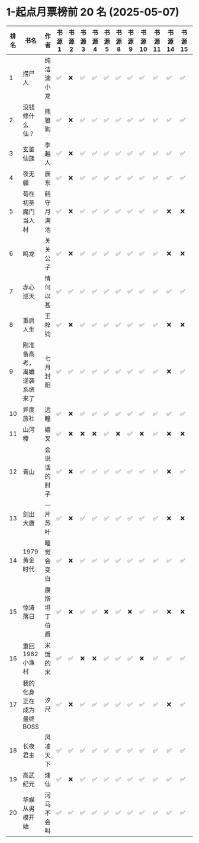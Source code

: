 # 1-起点月票榜前 20 名 (2025-05-07)

| 排名 | 书名             | 作者     | 书源 1 | 书源 2 | 书源 3 | 书源 4 | 书源 5 | 书源 8 | 书源 9 | 书源 10 | 书源 11 | 书源 14 | 书源 15 | 书源 17 | 书源 18 | 书源 19 | 书源 20 | 起点链接                                   |
|----|----------------|--------|------|------|------|------|------|------|------|-------|-------|-------|-------|-------|-------|-------|-------|----------------------------------------|
| 1  | 捞尸人            | 纯洁滴小龙  | ✅    | ❌    | ✅    | ✅    | ✅    | ✅    | ✅    | ✅     | ✅     | ✅     | ✅     | ✅     | ✅     | ✅     | ✅     | http://www.qidian.com/book/1041637443/ |
| 2  | 没钱修什么仙？        | 熊狼狗    | ✅    | ❌    | ✅    | ✅    | ✅    | ✅    | ✅    | ✅     | ✅     | ✅     | ✅     | ✅     | ✅     | ✅     | ✅     | http://www.qidian.com/book/1042256511/ |
| 3  | 玄鉴仙族           | 季越人    | ✅    | ❌    | ✅    | ✅    | ✅    | ✅    | ✅    | ✅     | ✅     | ✅     | ✅     | ✅     | ✅     | ✅     | ✅     | http://www.qidian.com/book/1035420986/ |
| 4  | 夜无疆            | 辰东     | ✅    | ❌    | ✅    | ✅    | ✅    | ✅    | ✅    | ✅     | ✅     | ✅     | ✅     | ✅     | ✅     | ✅     | ✅     | http://www.qidian.com/book/1040765595/ |
| 5  | 苟在初圣魔门当人材      | 鹤守月满池  | ✅    | ❌    | ✅    | ✅    | ✅    | ✅    | ✅    | ✅     | ✅     | ❌     | ❌     | ❌     | ✅     | ✅     | ✅     | http://www.qidian.com/book/1043182343/ |
| 6  | 鸣龙             | 关关公子   | ✅    | ❌    | ✅    | ✅    | ✅    | ✅    | ✅    | ✅     | ✅     | ❌     | ❌     | ✅     | ✅     | ✅     | ✅     | http://www.qidian.com/book/1039457453/ |
| 7  | 赤心巡天           | 情何以甚   | ✅    | ✅    | ✅    | ✅    | ✅    | ✅    | ✅    | ✅     | ✅     | ✅     | ✅     | ✅     | ✅     | ✅     | ✅     | http://www.qidian.com/book/1016530091/ |
| 8  | 重启人生           | 王梓钧    | ✅    | ❌    | ✅    | ✅    | ✅    | ✅    | ✅    | ✅     | ✅     | ❌     | ❌     | ✅     | ✅     | ✅     | ✅     | http://www.qidian.com/book/1043695973/ |
| 9  | 刚准备高考，离婚逆袭系统来了 | 七月封阳   | ✅    | ✅    | ✅    | ✅    | ✅    | ✅    | ✅    | ✅     | ✅     | ❌     | ✅     | ✅     | ✅     | ✅     | ✅     | http://www.qidian.com/book/1040790581/ |
| 10 | 异度旅社           | 远瞳     | ✅    | ❌    | ✅    | ✅    | ✅    | ✅    | ✅    | ✅     | ✅     | ✅     | ✅     | ✅     | ✅     | ✅     | ✅     | http://www.qidian.com/book/1041604040/ |
| 11 | 山河稷            | 姬叉     | ✅    | ❌    | ❌    | ❌    | ✅    | ❌    | ✅    | ❌     | ✅     | ❌     | ❌     | ❌     | ❌     | ❌     | ❌     | http://www.qidian.com/book/1043748975/ |
| 12 | 青山             | 会说话的肘子 | ✅    | ❌    | ✅    | ✅    | ✅    | ✅    | ✅    | ✅     | ✅     | ❌     | ✅     | ✅     | ✅     | ✅     | ❌     | http://www.qidian.com/book/1033014772/ |
| 13 | 剑出大唐           | 一片苏叶   | ✅    | ❌    | ✅    | ✅    | ✅    | ✅    | ✅    | ✅     | ✅     | ❌     | ❌     | ✅     | ✅     | ✅     | ✅     | http://www.qidian.com/book/1043632678/ |
| 14 | 1979黄金时代       | 睡觉会变白  | ✅    | ❌    | ✅    | ✅    | ✅    | ✅    | ✅    | ✅     | ✅     | ✅     | ✅     | ✅     | ✅     | ✅     | ✅     | http://www.qidian.com/book/1039689097/ |
| 15 | 惊涛落日           | 康斯坦丁伯爵 | ✅    | ❌    | ✅    | ✅    | ❌    | ✅    | ❌    | ✅     | ✅     | ❌     | ❌     | ❌     | ✅     | ✅     | ✅     | http://www.qidian.com/book/1043249350/ |
| 16 | 重回1982小渔村      | 米饭的米   | ✅    | ✅    | ❌    | ❌    | ✅    | ✅    | ✅    | ❌     | ✅     | ✅     | ✅     | ✅     | ❌     | ❌     | ✅     | http://www.qidian.com/book/1034727274/ |
| 17 | 我的化身正在成为最终BOSS | 汐尺     | ✅    | ❌    | ✅    | ✅    | ✅    | ✅    | ✅    | ✅     | ✅     | ❌     | ✅     | ✅     | ✅     | ✅     | ✅     | http://www.qidian.com/book/1042464636/ |
| 18 | 长夜君主           | 风凌天下   | ✅    | ✅    | ✅    | ✅    | ✅    | ✅    | ✅    | ✅     | ✅     | ✅     | ✅     | ✅     | ✅     | ✅     | ✅     | http://www.qidian.com/book/1037414980/ |
| 19 | 高武纪元           | 烽仙     | ✅    | ❌    | ✅    | ✅    | ✅    | ✅    | ✅    | ✅     | ✅     | ✅     | ✅     | ✅     | ✅     | ✅     | ✅     | http://www.qidian.com/book/1039141715/ |
| 20 | 华娱从男模开始        | 河马不会叫  | ✅    | ✅    | ✅    | ✅    | ✅    | ✅    | ✅    | ✅     | ✅     | ✅     | ✅     | ❌     | ✅     | ✅     | ✅     | http://www.qidian.com/book/1042471645/ |